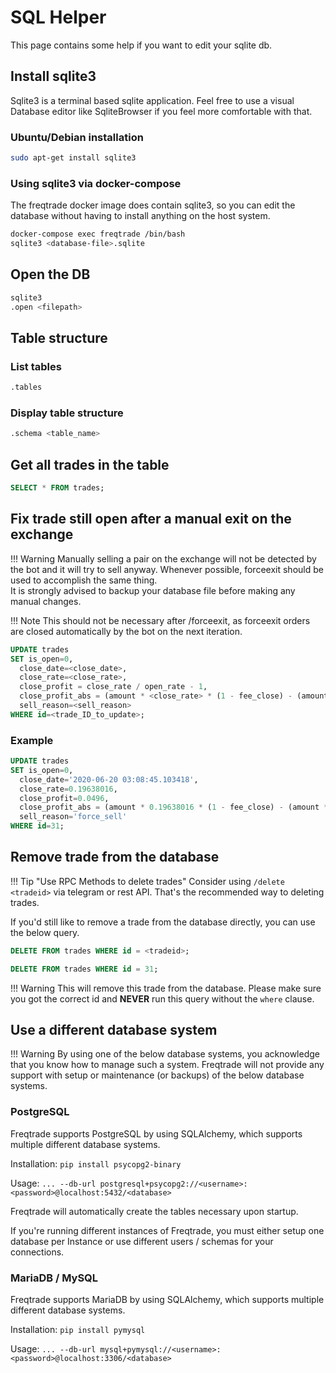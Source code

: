 # SQL Helper

This page contains some help if you want to edit your sqlite db.

## Install sqlite3

Sqlite3 is a terminal based sqlite application.
Feel free to use a visual Database editor like SqliteBrowser if you feel more comfortable with that.

### Ubuntu/Debian installation

```bash
sudo apt-get install sqlite3
```

### Using sqlite3 via docker-compose

The freqtrade docker image does contain sqlite3, so you can edit the database without having to install anything on the host system.

``` bash
docker-compose exec freqtrade /bin/bash
sqlite3 <database-file>.sqlite
```

## Open the DB

```bash
sqlite3
.open <filepath>
```

## Table structure

### List tables

```bash
.tables
```

### Display table structure

```bash
.schema <table_name>
```

## Get all trades in the table

```sql
SELECT * FROM trades;
```

## Fix trade still open after a manual exit on the exchange

!!! Warning
    Manually selling a pair on the exchange will not be detected by the bot and it will try to sell anyway. Whenever possible, forceexit <tradeid> should be used to accomplish the same thing.  
    It is strongly advised to backup your database file before making any manual changes.

!!! Note
    This should not be necessary after /forceexit, as forceexit orders are closed automatically by the bot on the next iteration.

```sql
UPDATE trades
SET is_open=0,
  close_date=<close_date>,
  close_rate=<close_rate>,
  close_profit = close_rate / open_rate - 1,
  close_profit_abs = (amount * <close_rate> * (1 - fee_close) - (amount * (open_rate * (1 - fee_open)))),
  sell_reason=<sell_reason>
WHERE id=<trade_ID_to_update>;
```

### Example

```sql
UPDATE trades
SET is_open=0,
  close_date='2020-06-20 03:08:45.103418',
  close_rate=0.19638016,
  close_profit=0.0496,
  close_profit_abs = (amount * 0.19638016 * (1 - fee_close) - (amount * (open_rate * (1 - fee_open)))),
  sell_reason='force_sell'  
WHERE id=31;
```

## Remove trade from the database

!!! Tip "Use RPC Methods to delete trades"
    Consider using `/delete <tradeid>` via telegram or rest API. That's the recommended way to deleting trades.

If you'd still like to remove a trade from the database directly, you can use the below query.

```sql
DELETE FROM trades WHERE id = <tradeid>;
```

```sql
DELETE FROM trades WHERE id = 31;
```

!!! Warning
    This will remove this trade from the database. Please make sure you got the correct id and **NEVER** run this query without the `where` clause.

## Use a different database system

!!! Warning
    By using one of the below database systems, you acknowledge that you know how to manage such a system. Freqtrade will not provide any support with setup or maintenance (or backups) of the below database systems.

### PostgreSQL

Freqtrade supports PostgreSQL by using SQLAlchemy, which supports multiple different database systems.

Installation:
`pip install psycopg2-binary`

Usage:
`... --db-url postgresql+psycopg2://<username>:<password>@localhost:5432/<database>`

Freqtrade will automatically create the tables necessary upon startup.

If you're running different instances of Freqtrade, you must either setup one database per Instance or use different users / schemas for your connections.

### MariaDB / MySQL

Freqtrade supports MariaDB by using SQLAlchemy, which supports multiple different database systems.

Installation:
`pip install pymysql`

Usage:
`... --db-url mysql+pymysql://<username>:<password>@localhost:3306/<database>`
